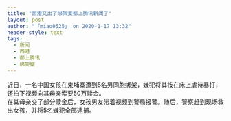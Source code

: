 ```yaml
---
title: "西港又出了绑架案都上腾讯新闻了"
layout: post
author: "「miao0525」 on 2020-1-17 13:32"
header-style: text
tags:
  - 新闻
  - 西港
  - 都上腾讯
  - 绑架案
---
```


<head></head>
<body>
  近日，一名中国女孩在柬埔寨遭到5名男同胞绑架，嫌犯将其按在床上虐待暴打，还拍下视频向其母亲索要50万赎金。
 <br> 在其母亲交了部分赎金后，女孩男友带着视频到警局报警。随后，警察赶到现场救出女孩，并将5名嫌犯全部逮捕。
</body>


